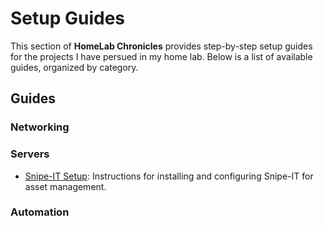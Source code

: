 # Setup Guides

This section of **HomeLab Chronicles** provides step-by-step setup guides for the projects I have persued in my home lab. Below is a list of available guides, organized by category.

## Guides

### Networking

### Servers
- [Snipe-IT Setup](Servers/snipe-it-setup.md): Instructions for installing and configuring Snipe-IT for asset management.

### Automation

